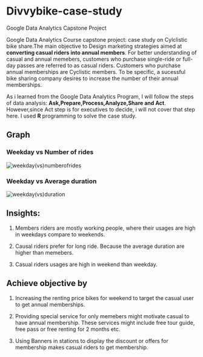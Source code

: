 # Divvybike-case-study
Google Data Analytics Capstone Project
  
   Google Data Analytics Course capstone project: case study on Cylclistic bike share.The main objective to Design marketing strategies aimed at **converting casual riders into annual members**. For better understanding of casual and annual memebers, customers who purchase single-ride or full-day passes are referred to as casual riders. Customers who purchase annual memberships are Cyclistic members. To be specific, a sucessful bike sharing company desires to increase the number of their annual memberships.

  As i learned from the Google Data Analytics Program, I will follow the steps of data analysis: **Ask,Prepare,Process,Analyze,Share and Act**. However,since Act step is for executives to decide, i will not cover that step here. I used **R** programming to solve the case study. 
  
  
 ## Graph
 ### Weekday vs Number of rides
 ![weekday(vs)numberofrides](https://user-images.githubusercontent.com/96980544/147905814-7b5adf62-be93-4af0-9295-e6af0b5c742b.png)
 ### Weekday vs Average duration
 ![weekday(vs)duration](https://user-images.githubusercontent.com/96980544/147905812-7146824d-8968-4381-8d21-971aada513dc.png)
 
 ## Insights:
 1. Members riders are mostly working people, where their usages are high in weekdays compare to weekends.
  
 2. Causal riders prefer for long ride. Because the average duration are higher than memebers.
  
 3. Casual riders usages are high in weekend than weekday.
 
 ## Achieve objective by
  1. Increasing the renting price bikes for weekend to target the casual user to get annual memberships.
  
  2. Providing special service for only memebers might motivate casual to have annual membership. These services might include free tour guide, free pass or free renting for 2 months etc.
  
  3. Using Banners in stations to display the discount or offers for membership makes casual riders to get membership.
  
 
  
